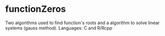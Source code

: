 # functionZeros
Two algorithms used to find function's roots and a algorithm to solve linear systems (gauss method). Languages: C and R/Rcpp
